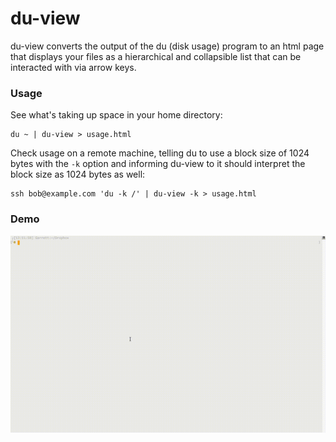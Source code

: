 # du-view

du-view converts the output of the du (disk usage) program to an html page that displays your files as a hierarchical and collapsible list that can be interacted with via arrow keys.

### Usage

See what's taking up space in your home directory:
```
du ~ | du-view > usage.html
```




Check usage on a remote machine, telling du to use a block size of 1024 bytes with the `-k` option and informing du-view to it should interpret the block size as 1024 bytes as well:
```
ssh bob@example.com 'du -k /' | du-view -k > usage.html
```

### Demo

![demo](demo.gif)

